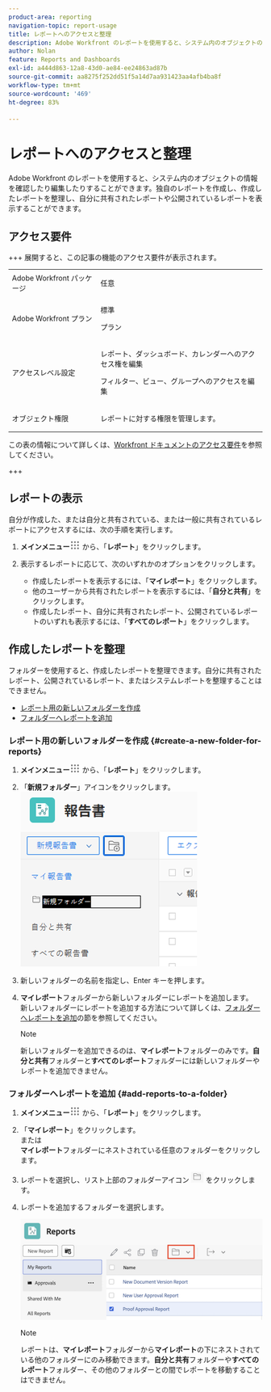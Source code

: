 ```yaml
---
product-area: reporting
navigation-topic: report-usage
title: レポートへのアクセスと整理
description: Adobe Workfront のレポートを使用すると、システム内のオブジェクトの情報を確認したり編集したりすることができます。独自のレポートを作成し、作成したレポートを整理し、自分に共有されたレポートや公開されているレポートを表示することができます。
author: Nolan
feature: Reports and Dashboards
exl-id: a444d863-12a8-43d0-ae84-ee24863ad87b
source-git-commit: aa8275f252dd51f5a14d7aa931423aa4afb4ba8f
workflow-type: tm+mt
source-wordcount: '469'
ht-degree: 83%

---
```


# レポートへのアクセスと整理

Adobe Workfront のレポートを使用すると、システム内のオブジェクトの情報を確認したり編集したりすることができます。独自のレポートを作成し、作成したレポートを整理し、自分に共有されたレポートや公開されているレポートを表示することができます。

## アクセス要件

+++ 展開すると、この記事の機能のアクセス要件が表示されます。 

<table style="table-layout:auto"> 
 <col> 
 <col> 
 <tbody> 
  <tr> 
   <td role="rowheader">Adobe Workfront パッケージ</td> 
   <td> <p>任意</p> </td> 
  </tr> 
  <tr> 
   <td role="rowheader">Adobe Workfront プラン</td> 
   <td> 
   <p>標準</p>
   <p>プラン </p> </td> 
  </tr> 
  <tr> 
   <td role="rowheader">アクセスレベル設定</td> 
   <td> <p>レポート、ダッシュボード、カレンダーへのアクセス権を編集</p> <p>フィルター、ビュー、グループへのアクセスを編集</p></td> 
  </tr> 
  <tr> 
   <td role="rowheader">オブジェクト権限</td> 
   <td> <p>レポートに対する権限を管理します。</p></td> 
  </tr> 
 </tbody> 
</table>

この表の情報について詳しくは、[Workfront ドキュメントのアクセス要件](/help/quicksilver/administration-and-setup/add-users/access-levels-and-object-permissions/access-level-requirements-in-documentation.md)を参照してください。

+++

## レポートの表示

自分が作成した、または自分と共有されている、または一般に共有されているレポートにアクセスするには、次の手順を実行します。

1. **メインメニュー**![&#x200B; メインメニューアイコン &#x200B;](assets/main-menu-icon.png) から、「**レポート**」をクリックします。

1. 表示するレポートに応じて、次のいずれかのオプションをクリックします。

   * 作成したレポートを表示するには、「**マイレポート**」をクリックします。
   * 他のユーザーから共有されたレポートを表示するには、「**自分と共有**」をクリックします。
   * 作成したレポート、自分に共有されたレポート、公開されているレポートのいずれも表示するには、「**すべてのレポート**」をクリックします。

## 作成したレポートを整理

フォルダーを使用すると、作成したレポートを整理できます。自分に共有されたレポート、公開されているレポート、またはシステムレポートを整理することはできません。

* [レポート用の新しいフォルダーを作成](#create-a-new-folder-for-reports)
* [フォルダーへレポートを追加](#add-reports-to-a-folder)

### レポート用の新しいフォルダーを作成 {#create-a-new-folder-for-reports}

1. **メインメニュー**![&#x200B; メインメニューアイコン &#x200B;](assets/main-menu-icon.png) から、「**レポート**」をクリックします。

1. 「**新規フォルダー**」アイコンをクリックします。\
   ![&#x200B; 新規フォルダーアイコン &#x200B;](assets/nwe-new-folder-350x346.png)

1. 新しいフォルダーの名前を指定し、Enter キーを押します。
1. **マイレポート**&#x200B;フォルダーから新しいフォルダーにレポートを追加します。\
   新しいフォルダーにレポートを追加する方法について詳しくは、[フォルダーへレポートを追加](#add-reports-to-a-folder)の節を参照してください。

   >[!NOTE]
   >
   >新しいフォルダーを追加できるのは、**マイレポート**&#x200B;フォルダーのみです。**自分と共有**&#x200B;フォルダーと&#x200B;**すべてのレポート**&#x200B;フォルダーには新しいフォルダーやレポートを追加できません。

### フォルダーへレポートを追加 {#add-reports-to-a-folder}

1. **メインメニュー**![&#x200B; メインメニューアイコン &#x200B;](assets/main-menu-icon.png) から、「**レポート**」をクリックします。

1. 「**マイレポート**」をクリックします。\
   または\
   **マイレポート**&#x200B;フォルダーにネストされている任意のフォルダーをクリックします。

1. レポートを選択し、リスト上部のフォルダーアイコン ![&#x200B; フォルダーアイコン &#x200B;](assets/folder-icon.png) をクリックします。

1. レポートを追加するフォルダーを選択します。

   ![&#x200B; レポートの移動先のフォルダーを選択 &#x200B;](assets/choose-folder.png)

   >[!NOTE]
   >
   >レポートは、**マイレポート**&#x200B;フォルダーから&#x200B;**マイレポート**&#x200B;の下にネストされている他のフォルダーにのみ移動できます。**自分と共有**&#x200B;フォルダーや&#x200B;**すべてのレポート**&#x200B;フォルダー、その他のフォルダーとの間でレポートを移動することはできません。



